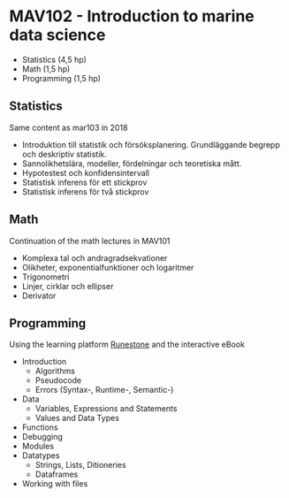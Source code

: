 # MAV102 - Introduction to marine data science

* Statistics (4,5 hp)
* Math (1,5 hp)
* Programming (1,5 hp)

## Statistics

Same content as mar103 in 2018

* Introduktion till statistik och försöksplanering. Grundläggande begrepp och deskriptiv statistik. 
* Sannolikhetslära, modeller, fördelningar och teoretiska mått. 
* Hypotestest och konfidensintervall 
* Statistisk inferens för ett stickprov
* Statistisk inferens för två stickprov 

## Math

Continuation of the math lectures in MAV101

* Komplexa tal och andragradsekvationer
* Olikheter, exponentialfunktioner och logaritmer
* Trigonometri
* Linjer, cirklar och ellipser
* Derivator

## Programming

Using the learning platform [Runestone](https://runestone.academy) and the interactive eBook 

* Introduction
	- Algorithms 
	- Pseudocode
	- Errors (Syntax-, Runtime-, Semantic-)
* Data
	- Variables, Expressions and Statements
	- Values and Data Types
* Functions
* Debugging
* Modules
* Datatypes
	- Strings, Lists, Ditioneries
	- Dataframes
* Working with files



